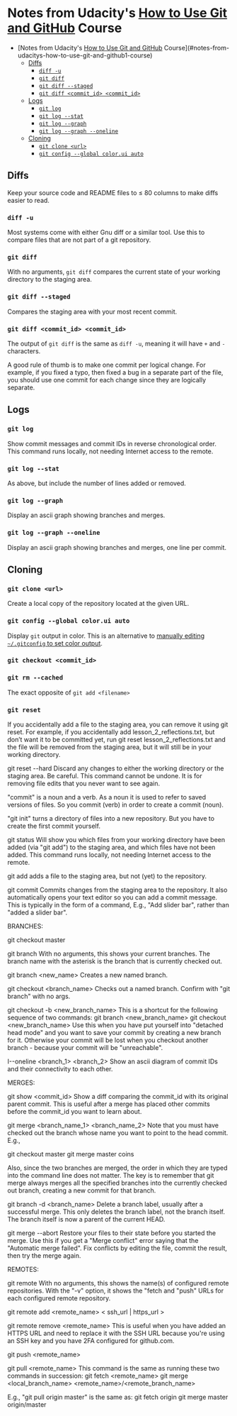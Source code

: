 # Notes from Udacity's [How to Use Git and GitHub](1) Course

<!-- TOC depth:6 withLinks:1 updateOnSave:0 orderedList:0 -->

- [Notes from Udacity's [How to Use Git and GitHub](1) Course](#notes-from-udacitys-how-to-use-git-and-github1-course)
	- [Diffs](#diffs)
		- [`diff -u`](#diff-u)
		- [`git diff`](#git-diff)
		- [`git diff --staged`](#git-diff-staged)
		- [`git diff <commit_id> <commit_id>`](#git-diff-commitid-commitid)
	- [Logs](#logs)
		- [`git log`](#git-log)
		- [`git log --stat`](#git-log-stat)
		- [`git log --graph`](#git-log-graph)
		- [`git log --graph --oneline`](#git-log-graph-oneline)
	- [Cloning](#cloning)
		- [`git clone <url>`](#git-clone-url)
		- [`git config --global color.ui auto`](#git-config-global-colorui-auto)
		
<!-- /TOC -->

## Diffs
Keep your source code and README files to ≤ 80 columns to make diffs easier to
read.

### `diff -u`
Most systems come with either Gnu diff or a similar tool. Use this to compare
files that are not part of a git repository.

### `git diff`
With no arguments, `git diff` compares the current state of your working
directory to the staging area.

### `git diff --staged`
Compares the staging area with your most recent commit.

### `git diff <commit_id> <commit_id>`
The output of `git diff` is the same as `diff -u`, meaning it will have `+`
and `-` characters.

A good rule of thumb is to make one commit per logical change. For example, if
you fixed a typo, then fixed a bug in a separate part of the file, you should
use one commit for each change since they are logically separate.

## Logs
### `git log`
Show commit messages and commit IDs in reverse chronological order. This
command runs locally, not needing Internet access to the remote.

### `git log --stat`
As above, but include the number of lines added or removed.

### `git log --graph`
Display an ascii graph showing branches and merges.

### `git log --graph --oneline`
Display an ascii graph showing branches and merges, one line per commit.

## Cloning
### `git clone <url>`
Create a local copy of the repository located at the given URL.

### `git config --global color.ui auto`
Display `git` output in color. This is an alternative to [manually editing
`~/.gitconfig` to set color output](2).

### `git checkout <commit_id>`


### `git rm --cached`
The exact opposite of `git add <filename>`

### `git reset`
If you accidentally add a file to the staging area, you can remove it using git
reset. For example, if you accidentally add lesson_2_reflections.txt, but don’t
want it to be committed yet, run git reset lesson_2_reflections.txt and the
file will be removed from the staging area, but it will still be in your
working directory.

git reset ­­--hard
Discard any changes to either the working directory or the staging area. Be
careful. This command cannot be undone. It is for removing file edits that you
never want to see again.

"commit" is a noun and a verb. As a noun it is used to refer to saved versions of files. So you commit (verb) in order to create a commit (noun).

"git init" turns a directory of files into a new repository. But you have to create the first commit yourself.

git status
Will show you which files from your working directory have been
added (via "git add") to the staging area, and which files have not been added.
This command runs locally, not needing Internet access to the remote.

git add <file>
adds a file to the staging area, but not (yet) to the repository.

git commit
Commits changes from the staging area to the repository. It also automatically opens your text editor so you can add a commit message. This is typically in the form of a command, E.g., "Add slider bar", rather than "added a slider bar".

BRANCHES:

git checkout master

git branch
With no arguments, this shows your current branches. The branch name with the
asterisk is the branch that is currently checked out.

git branch <new_name>
Creates a new named branch.

git checkout <branch_name>
Checks out a named branch. Confirm with "git branch" with no args.

git checkout -b <new_branch_name>
This is a shortcut for the following sequence of two commands:
  git branch <new_branch_name>
  git checkout <new_branch_name>
Use this when you have put yourself into "detached head mode" and you want to save your commit by creating a new branch for it. Otherwise your commit will be lost when you checkout another branch - because your commit will be "unreachable".

I--oneline <branch_1> <branch_2>
Show an ascii diagram of commit IDs and their connectivity to each other.

MERGES:

git show <commit_id>
Show a diff comparing the commit_id with its original parent commit. This is
useful after a merge has placed other commits before the commit_id you want to
learn about.

git merge <branch_name_1> <branch_name_2>
Note that you must have checked out the branch whose name you want to point
to the head commit. E.g.,

  git checkout master
  git merge master coins

Also, since the two branches are merged, the order in which they are typed into
the command line does not matter. The key is to remember that git merge always
merges all the specified branches into the currently checked out branch,
creating a new commit for that branch.

git branch -d <branch_name>
Delete a branch label, usually after a successful merge. This only deletes the
branch label, not the branch itself. The branch itself is now a parent of the
current HEAD.

git merge --abort
Restore your files to their state before you started the merge. Use this if
you get a "Merge conflict" error saying that the "Automatic merge failed". Fix
conflicts by editing the file, commit the result, then try the merge again.



REMOTES:

git remote
With no arguments, this shows the name(s) of configured remote repositories.
With the "-v" option, it shows the "fetch and "push" URLs for each configured remote repository.

git remote add <remote_name> < ssh_url | https_url >

git remote remove <remote_name>
This is useful when you have added an HTTPS URL and need to replace it with the SSH URL because you're using an SSH key and you have 2FA configured for github.com.

git push <remote_name> <branch>

git pull <remote_name> <branch>
This command is the same as running these two commands in succession:
  git fetch <remote_name>
  git merge <local_branch_name> <remote_name>/<remote_branch_name>

E.g., "git pull origin master" is the same as:
  git fetch origin
  git merge master origin/master

[1]:(https://www.udacity.com/course/how-to-use-git-and-github--ud775)
[2]:(http://unix.stackexchange.com/questions/44266/how-to-colorize-output-of-git)
